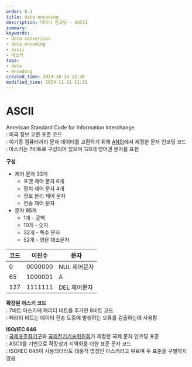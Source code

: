 ```yaml
---
order: 0.1
title: data encoding
description: 데이터 인코딩 - ASCII
summary:
keywords:
- data conversion
- data encoding
- ascii
- 아스키
tags:
- data
- encoding
created_time: 2024-10-14 12:40
modified_time: 2024-11-21 11:21
---
```


# ASCII
American Standard Code for Information Interchange  
: 미국 정보 교환 표준 코드   
: 이기종 컴퓨터끼리 문자 데이터를 교환하기 위해 [ANSI](../../../standard/index.md#ansi)에서 제정한 문자 인코딩 코드  
: 아스키는 7비트로 구성되어 있으며 128개 영어권 문자를 표현  


**구성**   
- 제어 문자 33개
  - 포맷 제어 문자 6개
  - 장치 제어 문자 4개
  - 정보 분리 제어 문자
  - 전송 제어 문자
- 문자 95개
  - 1개 - 공백
  - 10개 - 숫자
  - 32개 - 특수 문자
  - 52개 - 영문 대소문자


코드 | 이진수 | 문자
---|---|---
0   | 0000000 | NUL 제어문자
65  | 1000001 | A
127 | 1111111 | DEL 제어문자


**확장된 아스키 코드**  
: 7비트 아스키에 패리티 비트를 추가한 8비트 코드  
: 패리티 비트는 데이터 전송 도중에 발생하는 오류를 검출하는데 사용함  


**ISO/IEC 646**  
: [국제표준화기구](../../../standard/index.md#iso)와 [국제전기기술위원회](../../../standard/index.md#iec)가 제정한 국제 문자 인코딩 표준  
: ASCII를 기반으로 확장성과 지역화를 더한 표준 문자 코드  
: ISO/IEC 646이 사용되더라도 대중적 명칭인 아스키라고 부르며 두 표준을 구별하지 않음  